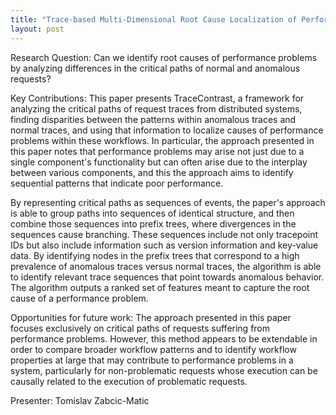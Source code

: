 ```yaml
---
title: "Trace-based Multi-Dimensional Root Cause Localization of Performance Issues in Microservice Systems"
layout: post
---
```


Research Question: Can we identify root causes of performance problems by analyzing differences in the critical paths of normal and anomalous requests?

Key Contributions: This paper presents TraceContrast, a framework for analyzing the critical paths of request traces from distributed systems, finding disparities between the patterns within anomalous traces and normal traces, and using that information to localize causes of performance problems within these workflows. In particular, the approach presented in this paper notes that performance problems may arise not just due to a single component's functionality but can often arise due to the interplay between various components, and this the approach aims to identify sequential patterns that indicate poor performance.

By representing critical paths as sequences of events, the paper's approach is able to group paths into sequences of identical structure, and then combine those sequences into prefix trees, where divergences in the sequences cause branching. These sequences include not only tracepoint IDs but also include information such as version information and key-value data. By identifying nodes in the prefix trees that correspond to a high prevalence of anomalous traces versus normal traces, the algorithm is able to identify relevant trace sequences that point towards anomalous behavior. The algorithm outputs a ranked set of features meant to capture the root cause of a performance problem.

Opportunities for future work: The approach presented in this paper focuses exclusively on critical paths of requests suffering from performance problems. However, this method appears to be extendable in order to compare broader workflow patterns and to identify workflow properties at large that may contribute to performance problems in a system, particularly for non-problematic requests whose execution can be causally related to the execution of problematic requests.

Presenter: Tomislav Zabcic-Matic